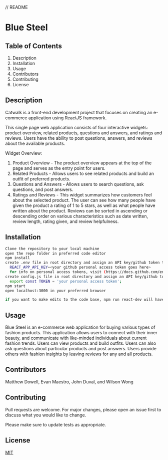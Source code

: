 // README

# Blue Steel

## Table of Contents
  1. Description
  2. Installation
  3. Usage
  4. Contributors
  5. Contributing
  6. License

## Description

Catwalk is a front-end development project that focuses on creating an e-commerce application using ReactJS framework.

This single page web application consists of four interactive widgets: product overview, related products, questions and answers, and ratings and reviews. Users have the ability to post questions, answers, and reviews about the available products. 

Widget Overview:
  1. Product Overview - The product overview appears at the top of the page and serves as the entry point for users. 
  2. Related Products - Allows users to see related products and build an outfit of preferred products.
  3. Questions and Answers - Allows users to search questions, ask questions, and post answers.
  4. Ratings and Reviews - This widget summarizes how customers feel about the selected product. The user can see how many people have given the product a rating of 1 to 5 stars, as well as what people have written about the product. Reviews can be sorted in ascending or descending order on various characteristics such as date written, review length, rating given, and review helpfulness. 

## Installation

```bash
Clone the repository to your local machine
open the repo folder in preferred code editor
npm install
create .env file in root directory and assign an API key/github token to REACT_APP_API_KEY variable:
  REACT_APP_API_KEY=<your github personal access token goes here>
  for info on personal access tokens, visit (https://docs.github.com/en/authentication/keeping-your-account-and-data-secure/creating-a-personal-access-token)
create config.js file in root directory and assign an API key/github token to TOKEN variable:
  export const TOKEN = 'your personal access token';
npm start
open localhost:3000 in your preferred browser

if you want to make edits to the code base, npm run react-dev will have webpack rebuild your bundle every time you save new changes. 
```

## Usage

Blue Steel is an e-commerce web application for buying various types of fashion products.  This application allows users to connect with their inner beauty, and communicate with like-minded individuals about current fashion trends.  Users can view products and build outfits. Users can also ask questions about particular products and post answers.  Users provide others with fashion insights by leaving reviews for any and all products.

## Contributors

Matthew Dowell, Evan Maestro, John Duval, and Wilson Wong

## Contributing
Pull requests are welcome. For major changes, please open an issue first to discuss what you would like to change.

Please make sure to update tests as appropriate.

## License
[MIT](https://choosealicense.com/licenses/mit/)
